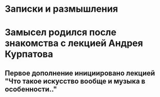 # Записки и размышления
# Замысел родился после знакомства с лекцией Андрея Курпатова
## Первое дополнение инициировано лекцией "Что такое искусство вообще и музыка в особенности.."
